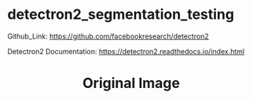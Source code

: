 # detectron2_segmentation_testing

Github_Link: https://github.com/facebookresearch/detectron2

Detectron2 Documentation: https://detectron2.readthedocs.io/index.html

<h1 style="text-align:center;"><b>Original Image</b></h1>
